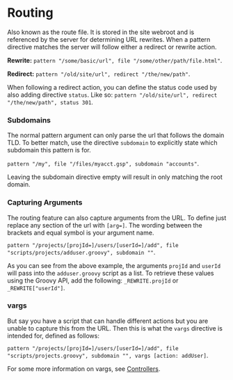 # Routing

Also known as the route file. It is stored in the site webroot and is referenced by the server for determining URL rewrites. When a pattern directive matches the server will follow either a redirect or rewrite action.

**Rewrite:** `pattern "/some/basic/url", file "/some/other/path/file.html"`.

**Redirect:** `pattern "/old/site/url", redirect "/the/new/path"`.

When following a redirect action, you can define the status code used by also adding directive `status`. Like so: `pattern "/old/site/url", redirect "/the/new/path", status 301`.

### Subdomains

The normal pattern argument can only parse the url that follows the domain TLD. To better match, use the directive `subdomain` to explicitly state which subdomain this pattern is for.

`pattern "/my", file "/files/myacct.gsp", subdomain "accounts"`.

Leaving the subdomain directive empty will result in only matching the root domain.

### Capturing Arguments

The routing feature can also capture arguments from the URL. To define just replace any section of the url with `[arg=]`. The wording between the brackets and equal symbol is your argument name.

`pattern "/projects/[projId=]/users/[userId=]/add", file "scripts/projects/adduser.groovy", subdomain ""`.

As you can see from the above example, the arguments `projId` and `userId` will pass into the `adduser.groovy` script as a list. To retrieve these values using the Groovy API, add the following: `_REWRITE.projId` or `_REWRITE["userId"]`.

### vargs

But say you have a script that can handle different actions but you are unable to capture this from the URL. Then this is what the `vargs` directive is intended for, defined as follows:

`pattern "/projects/[projId=]/users/[userId=]/add", file "scripts/projects.groovy", subdomain "", vargs [action: addUser]`.

For some more information on vargs, see [Controllers](/docs/scripting/controllers.md).